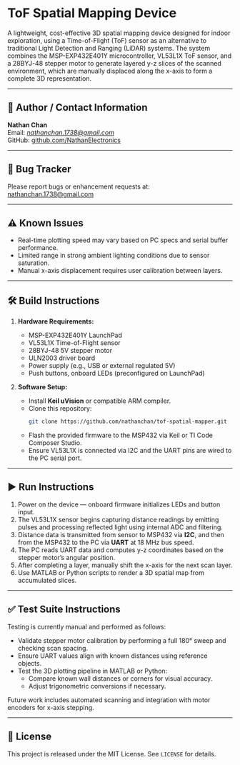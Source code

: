# ToF Spatial Mapping Device

A lightweight, cost-effective 3D spatial mapping device designed for indoor exploration, using a Time-of-Flight (ToF) sensor as an alternative to traditional Light Detection and Ranging (LiDAR) systems. The system combines the MSP-EXP432E401Y microcontroller, VL53L1X ToF sensor, and a 28BYJ-48 stepper motor to generate layered y-z slices of the scanned environment, which are manually displaced along the x-axis to form a complete 3D representation.

---

## 📌 Author / Contact Information

**Nathan Chan**  
Email: *nathanchan.1738@gmail.com*  
GitHub: [github.com/NathanElectronics](https://github.com/NathanElectronics)

---

## 🐞 Bug Tracker

Please report bugs or enhancement requests at:  
[nathanchan.1738@gmail.com](nathanchan.1738@gmail.com)

---

## ⚠️ Known Issues

- Real-time plotting speed may vary based on PC specs and serial buffer performance.
- Limited range in strong ambient lighting conditions due to sensor saturation.
- Manual x-axis displacement requires user calibration between layers.

---

## 🛠️ Build Instructions

1. **Hardware Requirements:**
   - MSP-EXP432E401Y LaunchPad
   - VL53L1X Time-of-Flight sensor
   - 28BYJ-48 5V stepper motor
   - ULN2003 driver board
   - Power supply (e.g., USB or external regulated 5V)
   - Push buttons, onboard LEDs (preconfigured on LaunchPad)

2. **Software Setup:**
   - Install **Keil uVision** or compatible ARM compiler.
   - Clone this repository:
     ```bash
     git clone https://github.com/nathanchan/tof-spatial-mapper.git
     ```
   - Flash the provided firmware to the MSP432 via Keil or TI Code Composer Studio.
   - Ensure VL53L1X is connected via I2C and the UART pins are wired to the PC serial port.

---

## ▶️ Run Instructions

1. Power on the device — onboard firmware initializes LEDs and button input.
2. The VL53L1X sensor begins capturing distance readings by emitting pulses and processing reflected light using internal ADC and filtering.
3. Distance data is transmitted from sensor to MSP432 via **I2C**, and then from the MSP432 to the PC via **UART** at 18 MHz bus speed.
4. The PC reads UART data and computes y-z coordinates based on the stepper motor’s angular position.
5. After completing a layer, manually shift the x-axis for the next scan layer.
6. Use MATLAB or Python scripts to render a 3D spatial map from accumulated slices.

---

## ✅ Test Suite Instructions

Testing is currently manual and performed as follows:

- Validate stepper motor calibration by performing a full 180° sweep and checking scan spacing.
- Ensure UART values align with known distances using reference objects.
- Test the 3D plotting pipeline in MATLAB or Python:
  - Compare known wall distances or corners for visual accuracy.
  - Adjust trigonometric conversions if necessary.

Future work includes automated scanning and integration with motor encoders for x-axis stepping.

---

## 📎 License

This project is released under the MIT License. See `LICENSE` for details.
